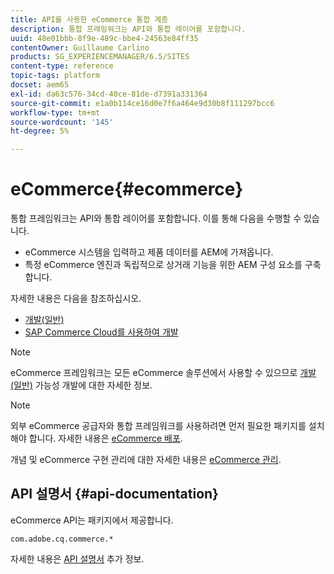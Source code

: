 ```yaml
---
title: API를 사용한 eCommerce 통합 계층
description: 통합 프레임워크는 API와 통합 레이어를 포함합니다.
uuid: 48e01bbb-8f9e-489c-bbe4-24563e84ff35
contentOwner: Guillaume Carlino
products: SG_EXPERIENCEMANAGER/6.5/SITES
content-type: reference
topic-tags: platform
docset: aem65
exl-id: da63c576-34cd-40ce-81de-d7391a331364
source-git-commit: e1a0b114ce16d0e7f6a464e9d30b8f111297bcc6
workflow-type: tm+mt
source-wordcount: '145'
ht-degree: 5%

---
```


# eCommerce{#ecommerce}

통합 프레임워크는 API와 통합 레이어를 포함합니다. 이를 통해 다음을 수행할 수 있습니다.

* eCommerce 시스템을 입력하고 제품 데이터를 AEM에 가져옵니다.
* 특정 eCommerce 엔진과 독립적으로 상거래 기능을 위한 AEM 구성 요소를 구축합니다.

자세한 내용은 다음을 참조하십시오.

* [개발(일반)](/help/commerce/cif-classic/developing/generic.md)
* [SAP Commerce Cloud를 사용하여 개발](/help/commerce/cif-classic/developing/sap-commerce-cloud.md)

>[!NOTE]
>
>eCommerce 프레임워크는 모든 eCommerce 솔루션에서 사용할 수 있으므로 [개발(일반)](/help/commerce/cif-classic/developing/generic.md) 가능성 개발에 대한 자세한 정보.

>[!NOTE]
>
>외부 eCommerce 공급자와 통합 프레임워크를 사용하려면 먼저 필요한 패키지를 설치해야 합니다. 자세한 내용은 [eCommerce 배포](/help/commerce/cif-classic/deploying/ecommerce.md).
>
>개념 및 eCommerce 구현 관리에 대한 자세한 내용은 [eCommerce 관리](/help/commerce/cif-classic/administering/ecommerce.md).

## API 설명서 {#api-documentation}

eCommerce API는 패키지에서 제공합니다.

`com.adobe.cq.commerce.*`

자세한 내용은 [API 설명서](https://helpx.adobe.com/experience-manager/6-5/sites/developing/using/reference-materials/javadoc/index.html) 추가 정보.
